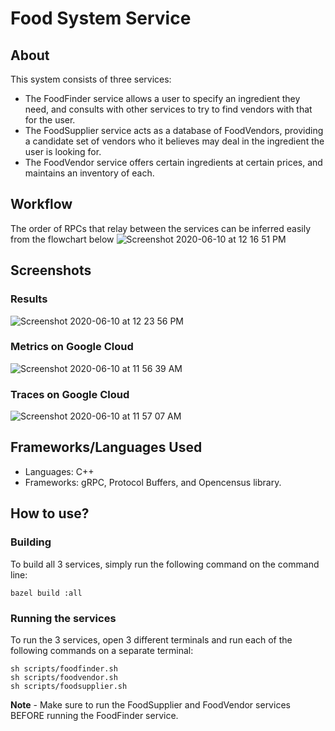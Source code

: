 # Food System Service
## About
This system consists of three services: 
- The FoodFinder service allows a user to specify an ingredient they need, and consults with other services to try to find vendors with that for the user. 
- The FoodSupplier service acts as a database of FoodVendors, providing a candidate set of vendors who it believes may deal in the ingredient the user is looking for.
- The FoodVendor service offers certain ingredients at certain prices, and maintains an inventory of each.

## Workflow

The order of RPCs that relay between the services can be inferred easily from the flowchart below
![Screenshot 2020-06-10 at 12 16 51 PM](https://user-images.githubusercontent.com/31712484/84308985-498e9c80-ab14-11ea-86ce-fb79d3ab3283.png)


## Screenshots

### Results
![Screenshot 2020-06-10 at 12 23 56 PM](https://user-images.githubusercontent.com/31712484/84309870-9c1c8880-ab15-11ea-8815-7378417b4f1b.png)


### Metrics on Google Cloud
![Screenshot 2020-06-10 at 11 56 39 AM](https://user-images.githubusercontent.com/31712484/84308643-b6edfd80-ab13-11ea-99e8-6cc731b4eebd.png)

### Traces on Google Cloud
![Screenshot 2020-06-10 at 11 57 07 AM](https://user-images.githubusercontent.com/31712484/84308641-b6556700-ab13-11ea-86a1-033492a7b9d2.png)

## Frameworks/Languages Used
- Languages: C++
- Frameworks: gRPC, Protocol Buffers, and Opencensus library.

## How to use?

### Building
To build all 3 services, simply run the following command on the command line:
```
bazel build :all
```

### Running the services
To run the 3 services, open 3 different terminals and run each of the following commands on a separate terminal:
```
sh scripts/foodfinder.sh
sh scripts/foodvendor.sh
sh scripts/foodsupplier.sh
```
**Note** - Make sure to run the FoodSupplier and FoodVendor services BEFORE running the FoodFinder service.

